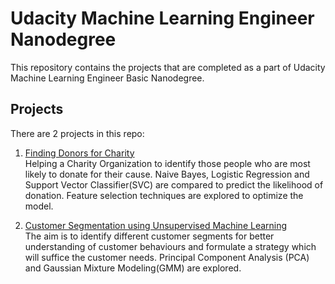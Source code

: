 # Udacity Machine Learning Engineer Nanodegree
This repository contains the projects that are completed as a part of Udacity Machine Learning Engineer Basic Nanodegree.

## Projects
There are 2 projects in this repo:
1. [Finding Donors for Charity](https://github.com/UtkarshVashisth/Udacity-Machine-Learning/tree/master/finding_donors)<br/>
Helping a Charity Organization to identify those people who are most likely to donate for their cause. Naive Bayes, Logistic Regression and Support Vector Classifier(SVC) are compared to predict the likelihood of donation. Feature selection techniques are explored to optimize the model.
  
2. [Customer Segmentation using Unsupervised Machine Learning](https://github.com/UtkarshVashisth/Udacity-Machine-Learning/tree/master/customer_segments)<br/>
The aim is to identify different customer segments for better understanding of customer behaviours and formulate a strategy which will suffice the customer needs. Principal Component Analysis (PCA) and Gaussian Mixture Modeling(GMM) are explored.
 

